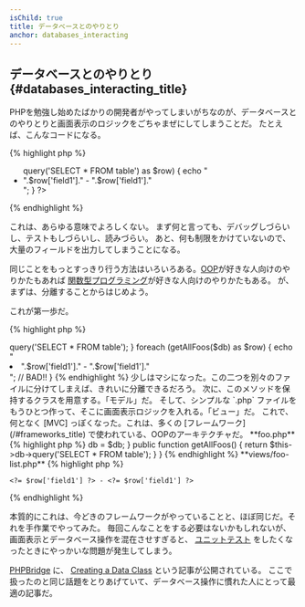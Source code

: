 ```yaml
---
isChild: true
title: データベースとのやりとり
anchor: databases_interacting
---
```


## データベースとのやりとり {#databases_interacting_title}

PHPを勉強し始めたばかりの開発者がやってしまいがちなのが、データベースとのやりとりと画面表示のロジックをごちゃまぜにしてしまうことだ。
たとえば、こんなコードになる。

{% highlight php %}
<ul>
<?php
foreach ($db->query('SELECT * FROM table') as $row) {
    echo "<li>".$row['field1']." - ".$row['field1']."</li>";
}
?>
</ul>
{% endhighlight %}

これは、あらゆる意味でよろしくない。
まず何と言っても、デバッグしづらいし、テストもしづらいし、読みづらい。
あと、何も制限をかけていないので、大量のフィールドを出力してしまうことになる。

同じことをもっとすっきり行う方法はいろいろある。[OOP](/#object-oriented-programming)が好きな人向けのやりかたもあれば
[関数型プログラミング](/#functional-programming)が好きな人向けのやりかたもある。
が、まずは、分離することからはじめよう。

これが第一歩だ。

{% highlight php %}
<?php
function getAllFoos($db) {
    return $db->query('SELECT * FROM table');
}

foreach (getAllFoos($db) as $row) {
    echo "<li>".$row['field1']." - ".$row['field1']."</li>"; // BAD!!
}
{% endhighlight %}

少しはマシになった。この二つを別々のファイルに分けてしまえば、きれいに分離できるだろう。

次に、このメソッドを保持するクラスを用意する。「モデル」だ。
そして、シンプルな `.php` ファイルをもうひとつ作って、そこに画面表示ロジックを入れる。「ビュー」だ。
これで、何となく [MVC] っぽくなった。これは、多くの [フレームワーク](/#frameworks_title) で使われている、OOPのアーキテクチャだ。

**foo.php**

{% highlight php %}
<?php
$db = new PDO('mysql:host=localhost;dbname=testdb;charset=utf8', 'username', 'password');

// モデルを読み込む
include 'models/FooModel.php';

// インスタンスを作る
$fooList = new FooModel($db);

// ビューを表示する
include 'views/foo-list.php';
{% endhighlight %}


**models/FooModel.php**

{% highlight php %}
<?php
class FooModel()
{
    protected $db;

    public function __construct(PDO $db)
    {
        $this->db = $db;
    }

    public function getAllFoos() {
        return $this->db->query('SELECT * FROM table');
    }
}
{% endhighlight %}

**views/foo-list.php**

{% highlight php %}
<?php foreach ($fooList as $row): ?>
    <?= $row['field1'] ?> - <?= $row['field1'] ?>
<?php endforeach ?>
{% endhighlight %}

本質的にこれは、今どきのフレームワークがやっていることと、ほぼ同じだ。それを手作業でやってみた。
毎回こんなことをする必要はないかもしれないが、画面表示とデータベース操作を混在させすぎると、
[ユニットテスト](/#unit-testing) をしたくなったときにやっかいな問題が発生してしまう。

[PHPBridge] に、 [Creating a Data Class] という記事が公開されている。
ここで扱ったのと同じ話題をとりあげていて、データベース操作に慣れた人にとって最適の記事だ。

[MVC]: http://code.tutsplus.com/tutorials/mvc-for-noobs--net-10488
[PHPBridge]: http://phpbridge.org/
[Creating a Data Class]: http://phpbridge.org/intro-to-php/creating_a_data_class
